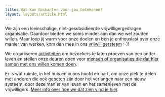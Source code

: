 ```yaml
---
title: Wat kan Boskanter voor jou betekenen?
layout: layouts/article.html
---
```


We zijn een kleinschalige, niet-gesubsidieerde vrijwilligergedragen organisatie. Daardoor bieden we soms minder aan dan we wel zouden willen. Maar loop jij warm voor onze doelen en ben je enthousiast over onze manier van werken, kom dan mee in ons [vrijwilligersteam](vrijwilliger) :-)!

We organiseren [activiteiten](activiteiten) om bezoekers te laten proeven van een ander leven en stellen onze deuren open voor [mensen of organisaties die dat hier samen met ons willen komen doen](infrastructuur).

Er is wat ruimte, in het huis en in ons hoofd en hart, om onze plek te delen met anderen die ook gebeten zijn door het verlangen naar een nieuw systeem, door deze manier van leven en het samenleven met de vrijwilligers. [Meer info over hoe we dat zien vind je hier](cohousen).
